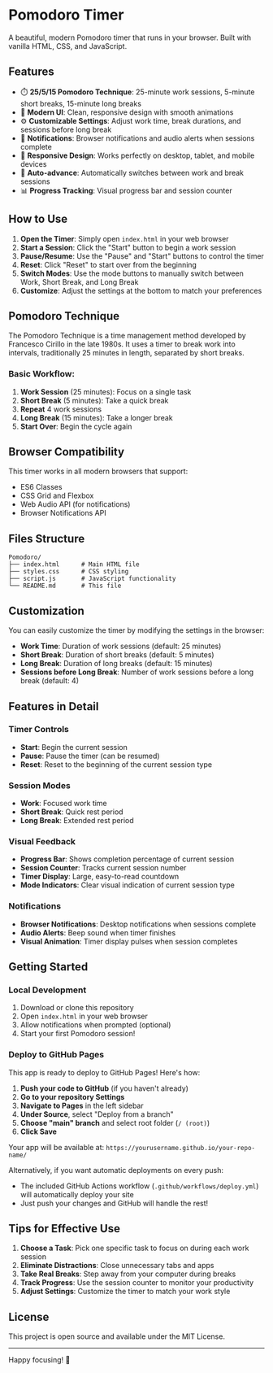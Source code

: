# Pomodoro Timer

A beautiful, modern Pomodoro timer that runs in your browser. Built with vanilla HTML, CSS, and JavaScript.

## Features

- ⏱️ **25/5/15 Pomodoro Technique**: 25-minute work sessions, 5-minute short breaks, 15-minute long breaks
- 🎨 **Modern UI**: Clean, responsive design with smooth animations
- ⚙️ **Customizable Settings**: Adjust work time, break durations, and sessions before long break
- 🔔 **Notifications**: Browser notifications and audio alerts when sessions complete
- 📱 **Responsive Design**: Works perfectly on desktop, tablet, and mobile devices
- 🔄 **Auto-advance**: Automatically switches between work and break sessions
- 📊 **Progress Tracking**: Visual progress bar and session counter

## How to Use

1. **Open the Timer**: Simply open `index.html` in your web browser
2. **Start a Session**: Click the "Start" button to begin a work session
3. **Pause/Resume**: Use the "Pause" and "Start" buttons to control the timer
4. **Reset**: Click "Reset" to start over from the beginning
5. **Switch Modes**: Use the mode buttons to manually switch between Work, Short Break, and Long Break
6. **Customize**: Adjust the settings at the bottom to match your preferences

## Pomodoro Technique

The Pomodoro Technique is a time management method developed by Francesco Cirillo in the late 1980s. It uses a timer to break work into intervals, traditionally 25 minutes in length, separated by short breaks.

### Basic Workflow:
1. **Work Session** (25 minutes): Focus on a single task
2. **Short Break** (5 minutes): Take a quick break
3. **Repeat** 4 work sessions
4. **Long Break** (15 minutes): Take a longer break
5. **Start Over**: Begin the cycle again

## Browser Compatibility

This timer works in all modern browsers that support:
- ES6 Classes
- CSS Grid and Flexbox
- Web Audio API (for notifications)
- Browser Notifications API

## Files Structure

```
Pomodoro/
├── index.html      # Main HTML file
├── styles.css      # CSS styling
├── script.js       # JavaScript functionality
└── README.md       # This file
```

## Customization

You can easily customize the timer by modifying the settings in the browser:

- **Work Time**: Duration of work sessions (default: 25 minutes)
- **Short Break**: Duration of short breaks (default: 5 minutes)
- **Long Break**: Duration of long breaks (default: 15 minutes)
- **Sessions before Long Break**: Number of work sessions before a long break (default: 4)

## Features in Detail

### Timer Controls
- **Start**: Begin the current session
- **Pause**: Pause the timer (can be resumed)
- **Reset**: Reset to the beginning of the current session type

### Session Modes
- **Work**: Focused work time
- **Short Break**: Quick rest period
- **Long Break**: Extended rest period

### Visual Feedback
- **Progress Bar**: Shows completion percentage of current session
- **Session Counter**: Tracks current session number
- **Timer Display**: Large, easy-to-read countdown
- **Mode Indicators**: Clear visual indication of current session type

### Notifications
- **Browser Notifications**: Desktop notifications when sessions complete
- **Audio Alerts**: Beep sound when timer finishes
- **Visual Animation**: Timer display pulses when session completes

## Getting Started

### Local Development
1. Download or clone this repository
2. Open `index.html` in your web browser
3. Allow notifications when prompted (optional)
4. Start your first Pomodoro session!

### Deploy to GitHub Pages
This app is ready to deploy to GitHub Pages! Here's how:

1. **Push your code to GitHub** (if you haven't already)
2. **Go to your repository Settings**
3. **Navigate to Pages** in the left sidebar
4. **Under Source**, select "Deploy from a branch"
5. **Choose "main" branch** and select root folder (`/ (root)`)
6. **Click Save**

Your app will be available at: `https://yourusername.github.io/your-repo-name/`

Alternatively, if you want automatic deployments on every push:
- The included GitHub Actions workflow (`.github/workflows/deploy.yml`) will automatically deploy your site
- Just push your changes and GitHub will handle the rest!

## Tips for Effective Use

1. **Choose a Task**: Pick one specific task to focus on during each work session
2. **Eliminate Distractions**: Close unnecessary tabs and apps
3. **Take Real Breaks**: Step away from your computer during breaks
4. **Track Progress**: Use the session counter to monitor your productivity
5. **Adjust Settings**: Customize the timer to match your work style

## License

This project is open source and available under the MIT License.

---

Happy focusing! 🍅 